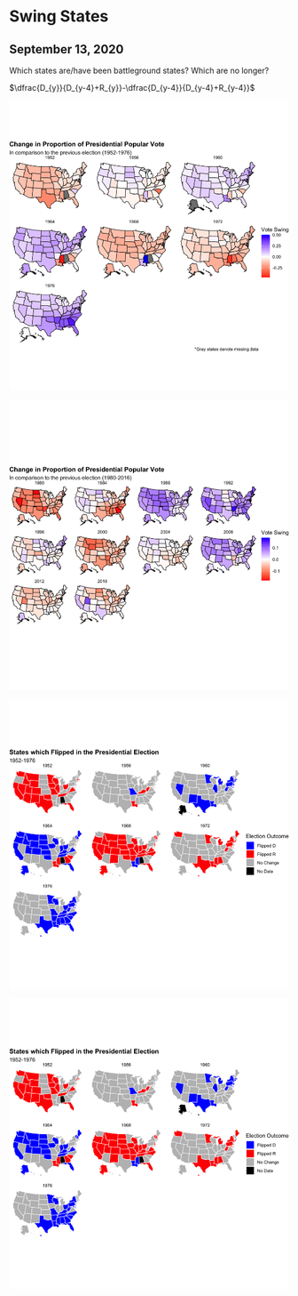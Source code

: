 # Swing States
## September 13, 2020

Which states are/have been battleground states? Which are no longer?

$\dfrac{D_{y}}{D_{y-4}+R_{y}}-\dfrac{D_{y-4}}{D_{y-4}+R_{y-4}}$

![](/figures/swing1.png)

![](/figures/swing2.png)

![](/figures/flip1.png)

![](/figures/flip1.png)
